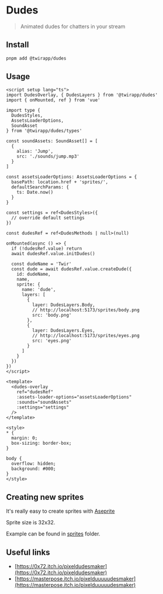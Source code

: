 # Dudes

> Animated dudes for chatters in your stream

## Install

```bash
pnpm add @twirapp/dudes
```

## Usage

```vue
<script setup lang="ts">
import DudesOverlay, { DudesLayers } from '@twirapp/dudes'
import { onMounted, ref } from 'vue'

import type {
  DudesStyles,
  AssetsLoaderOptions,
  SoundAsset
} from '@twirapp/dudes/types'

const soundAssets: SoundAsset[] = [
  {
    alias: 'Jump',
    src: './sounds/jump.mp3'
  }
]

const assetsLoaderOptions: AssetsLoaderOptions = {
  basePath: location.href + 'sprites/',
  defaultSearchParams: {
    ts: Date.now()
  }
}

const settings = ref<DudesStyles>({
  // override default settings
})

const dudesRef = ref<DudesMethods | null>(null)

onMounted(async () => {
  if (!dudesRef.value) return
  await dudesRef.value.initDudes()

  const dudeName = 'Twir'
  const dude = await dudesRef.value.createDude({
    id: dudeName,
    name,
    sprite: {
      name: 'dude',
      layers: [
        {
          layer: DudesLayers.Body,
          // http://localhost:5173/sprites/body.png
          src: 'body.png'
        },
        {
          layer: DudesLayers.Eyes,
          // http://localhost:5173/sprites/eyes.png
          src: 'eyes.png'
        }
      ]
    }
  })
})
</script>

<template>
  <dudes-overlay
    ref="dudesRef"
    :assets-loader-options="assetsLoaderOptions"
    :sounds="soundAssets"
    :settings="settings"
  />
</template>

<style>
* {
  margin: 0;
  box-sizing: border-box;
}

body {
  overflow: hidden;
  background: #000;
}
</style>
```

## Creating new sprites

It's really easy to create sprites with [Aseprite](https://github.com/aseprite/aseprite)

Sprite size is 32x32.

Example can be found in [sprites](apps/playground/public/sprites) folder.

## Useful links

- [https://0x72.itch.io/pixeldudesmaker](https://0x72.itch.io/pixeldudesmaker)
- [https://masterpose.itch.io/pixelduuuuudesmaker](https://masterpose.itch.io/pixelduuuuudesmaker)

